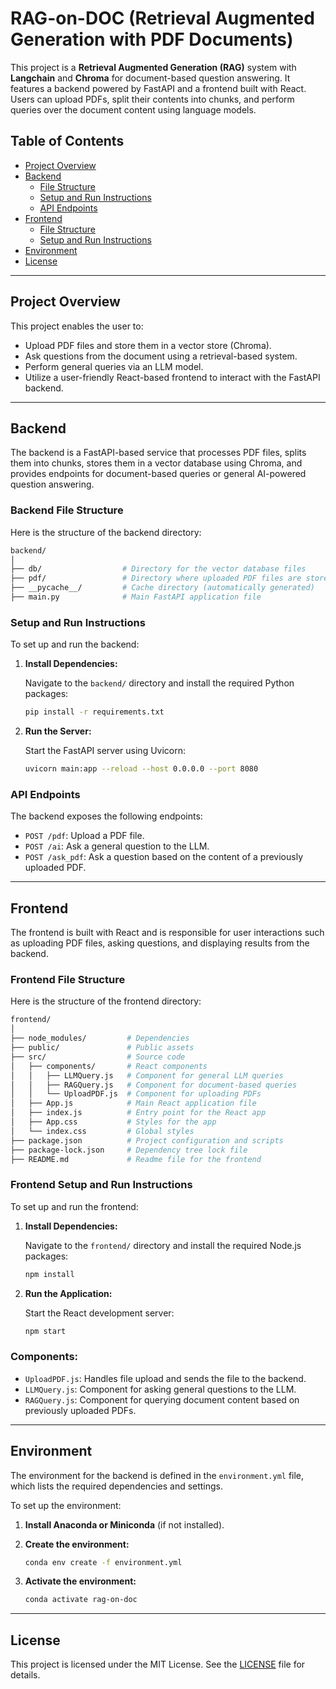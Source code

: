 # RAG-on-DOC (Retrieval Augmented Generation with PDF Documents)

This project is a **Retrieval Augmented Generation (RAG)** system with **Langchain** and **Chroma** for document-based question answering. It features a backend powered by FastAPI and a frontend built with React. Users can upload PDFs, split their contents into chunks, and perform queries over the document content using language models.

## Table of Contents

- [Project Overview](#project-overview)
- [Backend](#backend)
  - [File Structure](#backend-file-structure)
  - [Setup and Run Instructions](#setup-and-run-instructions)
  - [API Endpoints](#api-endpoints)
- [Frontend](#frontend)
  - [File Structure](#frontend-file-structure)
  - [Setup and Run Instructions](#frontend-setup-and-run-instructions)
- [Environment](#environment)
- [License](#license)

---

## Project Overview

This project enables the user to:

- Upload PDF files and store them in a vector store (Chroma).
- Ask questions from the document using a retrieval-based system.
- Perform general queries via an LLM model.
- Utilize a user-friendly React-based frontend to interact with the FastAPI backend.

---

## Backend

The backend is a FastAPI-based service that processes PDF files, splits them into chunks, stores them in a vector database using Chroma, and provides endpoints for document-based queries or general AI-powered question answering.

### Backend File Structure

Here is the structure of the backend directory:

```bash
backend/
│
├── db/                  # Directory for the vector database files
├── pdf/                 # Directory where uploaded PDF files are stored
├── __pycache__/         # Cache directory (automatically generated)
├── main.py              # Main FastAPI application file

```

### Setup and Run Instructions

To set up and run the backend:

1. **Install Dependencies:**

    Navigate to the `backend/` directory and install the required Python packages:

    ```bash
    pip install -r requirements.txt
    ```

2. **Run the Server:**

    Start the FastAPI server using Uvicorn:

    ```bash
    uvicorn main:app --reload --host 0.0.0.0 --port 8080
    ```

### API Endpoints

The backend exposes the following endpoints:

- `POST /pdf`: Upload a PDF file.
- `POST /ai`: Ask a general question to the LLM.
- `POST /ask_pdf`: Ask a question based on the content of a previously uploaded PDF.

---

## Frontend

The frontend is built with React and is responsible for user interactions such as uploading PDF files, asking questions, and displaying results from the backend.

### Frontend File Structure

Here is the structure of the frontend directory:

```bash
frontend/
│
├── node_modules/         # Dependencies
├── public/               # Public assets
├── src/                  # Source code
│   ├── components/       # React components
│   │   ├── LLMQuery.js   # Component for general LLM queries
│   │   ├── RAGQuery.js   # Component for document-based queries
│   │   └── UploadPDF.js  # Component for uploading PDFs
│   ├── App.js            # Main React application file
│   ├── index.js          # Entry point for the React app
│   ├── App.css           # Styles for the app
│   └── index.css         # Global styles
├── package.json          # Project configuration and scripts
├── package-lock.json     # Dependency tree lock file
├── README.md             # Readme file for the frontend
```

### Frontend Setup and Run Instructions

To set up and run the frontend:

1. **Install Dependencies:**

    Navigate to the `frontend/` directory and install the required Node.js packages:

    ```bash
    npm install
    ```

2. **Run the Application:**

    Start the React development server:

    ```bash
    npm start
    ```

### Components:

- `UploadPDF.js`: Handles file upload and sends the file to the backend.
- `LLMQuery.js`: Component for asking general questions to the LLM.
- `RAGQuery.js`: Component for querying document content based on previously uploaded PDFs.

---

## Environment

The environment for the backend is defined in the `environment.yml` file, which lists the required dependencies and settings.

To set up the environment:

1. **Install Anaconda or Miniconda** (if not installed).
2. **Create the environment:**

    ```bash
    conda env create -f environment.yml
    ```

3. **Activate the environment:**

    ```bash
    conda activate rag-on-doc
    ```

---

## License

This project is licensed under the MIT License. See the [LICENSE](./LICENSE) file for details.
